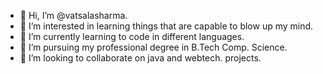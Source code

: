 - 👋 Hi, I’m @vatsalasharma.
- 👀 I’m interested in learning things that are capable to blow up my mind.
- 🌱 I’m currently learning to code in different languages.
- 🌱 I’m pursuing my professional degree in B.Tech Comp. Science.
- 💞️ I’m looking to collaborate on java and webtech. projects.


<!---
vatsalasharma04/vatsalasharma04 is a ✨ special ✨ repository because its `README.md` (this file) appears on your GitHub profile.
You can click the Preview link to take a look at your changes.
--->
